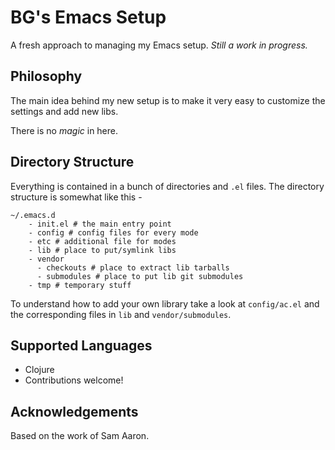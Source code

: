 # BG's Emacs Setup #

A fresh approach to managing my Emacs setup.
*Still a work in progress.*

## Philosophy ##

The main idea behind my new setup is to make it very easy to customize the
settings and add new libs.

There is no *magic* in here.

## Directory Structure ##

Everything is contained in a bunch of directories and `.el` files. The directory
structure is somewhat like this -

    ~/.emacs.d
        - init.el # the main entry point
        - config # config files for every mode
        - etc # additional file for modes
        - lib # place to put/symlink libs
        - vendor
          - checkouts # place to extract lib tarballs
          - submodules # place to put lib git submodules
        - tmp # temporary stuff

To understand how to add your own library take a look at `config/ac.el` and the
corresponding files in `lib` and `vendor/submodules`.

## Supported Languages ##

* Clojure
* Contributions welcome!

## Acknowledgements ##

Based on the work of Sam Aaron.
